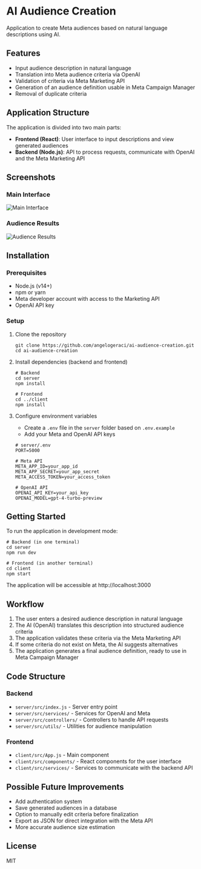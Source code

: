 # AI Audience Creation

Application to create Meta audiences based on natural language descriptions using AI.

## Features

- Input audience description in natural language
- Translation into Meta audience criteria via OpenAI
- Validation of criteria via Meta Marketing API
- Generation of an audience definition usable in Meta Campaign Manager
- Removal of duplicate criteria

## Application Structure

The application is divided into two main parts:

- **Frontend (React)**: User interface to input descriptions and view generated audiences
- **Backend (Node.js)**: API to process requests, communicate with OpenAI and the Meta Marketing API

## Screenshots

### Main Interface
![Main Interface](https://via.placeholder.com/800x450.png?text=Main+Interface)

### Audience Results
![Audience Results](https://via.placeholder.com/800x450.png?text=Audience+Results)

## Installation

### Prerequisites

- Node.js (v14+)
- npm or yarn
- Meta developer account with access to the Marketing API
- OpenAI API key

### Setup

1. Clone the repository
   ```
   git clone https://github.com/angelogeraci/ai-audience-creation.git
   cd ai-audience-creation
   ```

2. Install dependencies (backend and frontend)
   ```
   # Backend
   cd server
   npm install
   
   # Frontend
   cd ../client
   npm install
   ```

3. Configure environment variables
   - Create a `.env` file in the `server` folder based on `.env.example`
   - Add your Meta and OpenAI API keys

   ```
   # server/.env
   PORT=5000
   
   # Meta API
   META_APP_ID=your_app_id
   META_APP_SECRET=your_app_secret
   META_ACCESS_TOKEN=your_access_token
   
   # OpenAI API
   OPENAI_API_KEY=your_api_key
   OPENAI_MODEL=gpt-4-turbo-preview
   ```

## Getting Started

To run the application in development mode:

```
# Backend (in one terminal)
cd server
npm run dev

# Frontend (in another terminal)
cd client
npm start
```

The application will be accessible at http://localhost:3000

## Workflow

1. The user enters a desired audience description in natural language
2. The AI (OpenAI) translates this description into structured audience criteria
3. The application validates these criteria via the Meta Marketing API
4. If some criteria do not exist on Meta, the AI suggests alternatives
5. The application generates a final audience definition, ready to use in Meta Campaign Manager

## Code Structure

### Backend
- `server/src/index.js` - Server entry point
- `server/src/services/` - Services for OpenAI and Meta
- `server/src/controllers/` - Controllers to handle API requests
- `server/src/utils/` - Utilities for audience manipulation

### Frontend
- `client/src/App.js` - Main component
- `client/src/components/` - React components for the user interface
- `client/src/services/` - Services to communicate with the backend API

## Possible Future Improvements

- Add authentication system
- Save generated audiences in a database
- Option to manually edit criteria before finalization
- Export as JSON for direct integration with the Meta API
- More accurate audience size estimation

## License

MIT